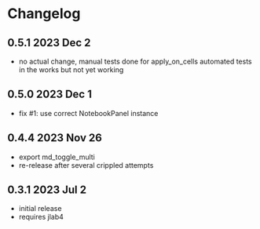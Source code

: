 # Changelog

## 0.5.1 2023 Dec 2

- no actual change, manual tests done for apply_on_cells
  automated tests in the works but not yet working

## 0.5.0 2023 Dec 1

- fix #1: use correct NotebookPanel instance

## 0.4.4 2023 Nov 26

- export md_toggle_multi
- re-release after several crippled attempts

## 0.3.1 2023 Jul 2

- initial release
- requires jlab4
